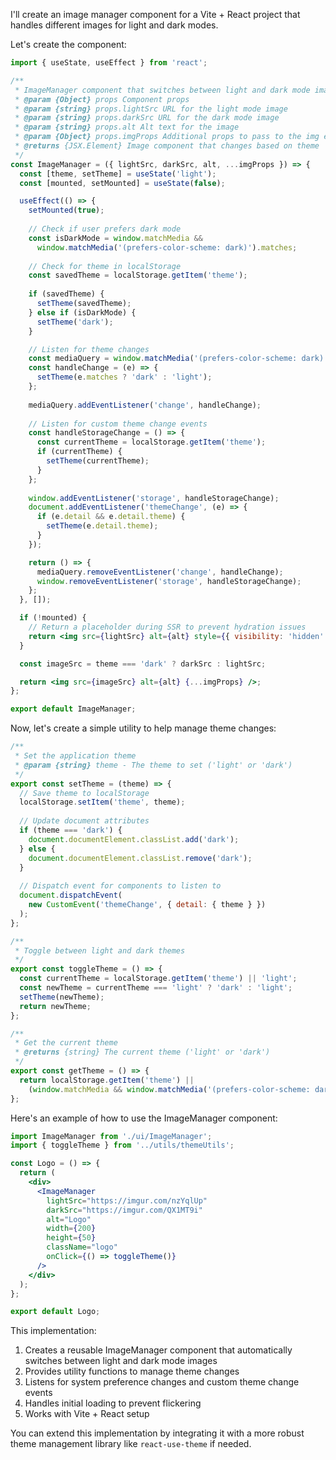 I'll create an image manager component for a Vite + React project that handles different images for light and dark modes.

Let's create the component:

```jsx:c:\Users\manis\Projects\EverCut\src\components\ui\ImageManager.jsx
import { useState, useEffect } from 'react';

/**
 * ImageManager component that switches between light and dark mode images
 * @param {Object} props Component props
 * @param {string} props.lightSrc URL for the light mode image
 * @param {string} props.darkSrc URL for the dark mode image
 * @param {string} props.alt Alt text for the image
 * @param {Object} props.imgProps Additional props to pass to the img element
 * @returns {JSX.Element} Image component that changes based on theme
 */
const ImageManager = ({ lightSrc, darkSrc, alt, ...imgProps }) => {
  const [theme, setTheme] = useState('light');
  const [mounted, setMounted] = useState(false);

  useEffect(() => {
    setMounted(true);
    
    // Check if user prefers dark mode
    const isDarkMode = window.matchMedia && 
      window.matchMedia('(prefers-color-scheme: dark)').matches;
    
    // Check for theme in localStorage
    const savedTheme = localStorage.getItem('theme');
    
    if (savedTheme) {
      setTheme(savedTheme);
    } else if (isDarkMode) {
      setTheme('dark');
    }

    // Listen for theme changes
    const mediaQuery = window.matchMedia('(prefers-color-scheme: dark)');
    const handleChange = (e) => {
      setTheme(e.matches ? 'dark' : 'light');
    };
    
    mediaQuery.addEventListener('change', handleChange);
    
    // Listen for custom theme change events
    const handleStorageChange = () => {
      const currentTheme = localStorage.getItem('theme');
      if (currentTheme) {
        setTheme(currentTheme);
      }
    };
    
    window.addEventListener('storage', handleStorageChange);
    document.addEventListener('themeChange', (e) => {
      if (e.detail && e.detail.theme) {
        setTheme(e.detail.theme);
      }
    });

    return () => {
      mediaQuery.removeEventListener('change', handleChange);
      window.removeEventListener('storage', handleStorageChange);
    };
  }, []);

  if (!mounted) {
    // Return a placeholder during SSR to prevent hydration issues
    return <img src={lightSrc} alt={alt} style={{ visibility: 'hidden' }} {...imgProps} />;
  }

  const imageSrc = theme === 'dark' ? darkSrc : lightSrc;

  return <img src={imageSrc} alt={alt} {...imgProps} />;
};

export default ImageManager;
```

Now, let's create a simple utility to help manage theme changes:

```js:c:\Users\manis\Projects\EverCut\src\utils\themeUtils.js
/**
 * Set the application theme
 * @param {string} theme - The theme to set ('light' or 'dark')
 */
export const setTheme = (theme) => {
  // Save theme to localStorage
  localStorage.setItem('theme', theme);
  
  // Update document attributes
  if (theme === 'dark') {
    document.documentElement.classList.add('dark');
  } else {
    document.documentElement.classList.remove('dark');
  }
  
  // Dispatch event for components to listen to
  document.dispatchEvent(
    new CustomEvent('themeChange', { detail: { theme } })
  );
};

/**
 * Toggle between light and dark themes
 */
export const toggleTheme = () => {
  const currentTheme = localStorage.getItem('theme') || 'light';
  const newTheme = currentTheme === 'light' ? 'dark' : 'light';
  setTheme(newTheme);
  return newTheme;
};

/**
 * Get the current theme
 * @returns {string} The current theme ('light' or 'dark')
 */
export const getTheme = () => {
  return localStorage.getItem('theme') || 
    (window.matchMedia && window.matchMedia('(prefers-color-scheme: dark)').matches ? 'dark' : 'light');
};
```

Here's an example of how to use the ImageManager component:

```jsx:c:\Users\manis\Projects\EverCut\src\components\Logo.jsx
import ImageManager from './ui/ImageManager';
import { toggleTheme } from '../utils/themeUtils';

const Logo = () => {
  return (
    <div>
      <ImageManager 
        lightSrc="https://imgur.com/nzYqlUp"
        darkSrc="https://imgur.com/QX1MT9i"
        alt="Logo"
        width={200}
        height={50}
        className="logo"
        onClick={() => toggleTheme()}
      />
    </div>
  );
};

export default Logo;
```

This implementation:
1. Creates a reusable ImageManager component that automatically switches between light and dark mode images
2. Provides utility functions to manage theme changes
3. Listens for system preference changes and custom theme change events
4. Handles initial loading to prevent flickering
5. Works with Vite + React setup

You can extend this implementation by integrating it with a more robust theme management library like `react-use-theme` if needed.
